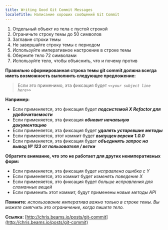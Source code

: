 ```yaml
---
title: Writing Good Git Commit Messages
localeTitle: Написание хороших сообщений Git Commit
---
```

1.  Отдельный объект из тела с пустой строкой
2.  Ограничьте строку темы до 50 символов
3.  Заглавие строки темы
4.  Не завершайте строку темы с периодом
5.  Используйте императивное настроение в строке темы
6.  Оберните тело 72 символами
7.  Используйте тело, чтобы объяснить, что и почему против

**Правильно сформированная строка темы git commit должна всегда иметь возможность выполнить следующее предложение:**

> Если это применимо, эта фиксация будет _`<<your subject line here>>`_

**Например:**

*   Если применяется, это фиксация будет **_подсистемой X Refactor для удобочитаемости_**
*   Если применяется, эта фиксация **_обновит начальную документацию_**
*   Если применяется, эта фиксация будет **_удалять устаревшие методы_**
*   Если применяется, этот коммит будет **_выпущен версии 1.0.0_**
*   Если применяется, эта фиксация будет **_объединять запрос на вывод № 123 от пользователя / ветки_**

**Обратите внимание, что это не работает для других неимперативных форм:**

*   Если применяется, эта фиксация будет _исправлена ​​ошибка с Y_
*   Если применяется, это коммит будет _изменять поведение X_
*   Если применяется, это фиксация будет _больше исправления для сломанных вещей_
*   Если применить этот коммит, будут применены _новые методы API_

**Помните:** _использование императива важно только в строке темы. Вы можете смягчить это ограничение, когда пишете тело._

**Ссылка:** [http://chris.beams.io/posts/git-commit](http://chris.beams.io/posts/git-commit)